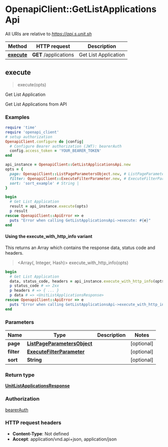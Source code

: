 # OpenapiClient::GetListApplicationsApi

All URIs are relative to *https://api.s.unit.sh*

| Method | HTTP request | Description |
| ------ | ------------ | ----------- |
| [**execute**](GetListApplicationsApi.md#execute) | **GET** /applications | Get List Application |


## execute

> <UnitListApplicationsResponse> execute(opts)

Get List Application

Get List Applications from API 

### Examples

```ruby
require 'time'
require 'openapi_client'
# setup authorization
OpenapiClient.configure do |config|
  # Configure Bearer authorization (JWT): bearerAuth
  config.access_token = 'YOUR_BEARER_TOKEN'
end

api_instance = OpenapiClient::GetListApplicationsApi.new
opts = {
  page: OpenapiClient::ListPageParametersObject.new, # ListPageParametersObject | 
  filter: OpenapiClient::ExecuteFilterParameter.new, # ExecuteFilterParameter | 
  sort: 'sort_example' # String | 
}

begin
  # Get List Application
  result = api_instance.execute(opts)
  p result
rescue OpenapiClient::ApiError => e
  puts "Error when calling GetListApplicationsApi->execute: #{e}"
end
```

#### Using the execute_with_http_info variant

This returns an Array which contains the response data, status code and headers.

> <Array(<UnitListApplicationsResponse>, Integer, Hash)> execute_with_http_info(opts)

```ruby
begin
  # Get List Application
  data, status_code, headers = api_instance.execute_with_http_info(opts)
  p status_code # => 2xx
  p headers # => { ... }
  p data # => <UnitListApplicationsResponse>
rescue OpenapiClient::ApiError => e
  puts "Error when calling GetListApplicationsApi->execute_with_http_info: #{e}"
end
```

### Parameters

| Name | Type | Description | Notes |
| ---- | ---- | ----------- | ----- |
| **page** | [**ListPageParametersObject**](.md) |  | [optional] |
| **filter** | [**ExecuteFilterParameter**](.md) |  | [optional] |
| **sort** | **String** |  | [optional] |

### Return type

[**UnitListApplicationsResponse**](UnitListApplicationsResponse.md)

### Authorization

[bearerAuth](../README.md#bearerAuth)

### HTTP request headers

- **Content-Type**: Not defined
- **Accept**: application/vnd.api+json, application/json

